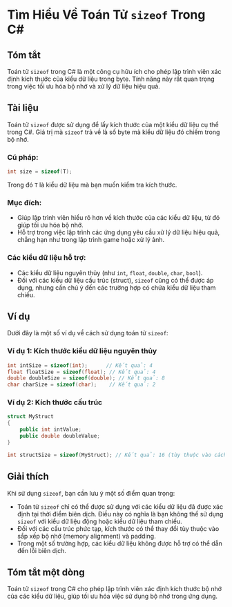 <!--
Meta Description: # Tìm Hiểu Về Toán Tử `sizeof` Trong C# ## Tóm tắt Toán tử `sizeof` trong C# là một công cụ hữu ích cho phép lập trình viên xác định kích thước của ki...
Meta Keywords: liệu, sizeof, kiểu, trong, các
-->

# Tìm Hiểu Về Toán Tử `sizeof` Trong C#

## Tóm tắt
Toán tử `sizeof` trong C# là một công cụ hữu ích cho phép lập trình viên xác định kích thước của kiểu dữ liệu trong byte. Tính năng này rất quan trọng trong việc tối ưu hóa bộ nhớ và xử lý dữ liệu hiệu quả.

## Tài liệu
Toán tử `sizeof` được sử dụng để lấy kích thước của một kiểu dữ liệu cụ thể trong C#. Giá trị mà `sizeof` trả về là số byte mà kiểu dữ liệu đó chiếm trong bộ nhớ. 

### Cú pháp:
```csharp
int size = sizeof(T);
```
Trong đó `T` là kiểu dữ liệu mà bạn muốn kiểm tra kích thước.

### Mục đích:
- Giúp lập trình viên hiểu rõ hơn về kích thước của các kiểu dữ liệu, từ đó giúp tối ưu hóa bộ nhớ.
- Hỗ trợ trong việc lập trình các ứng dụng yêu cầu xử lý dữ liệu hiệu quả, chẳng hạn như trong lập trình game hoặc xử lý ảnh.

### Các kiểu dữ liệu hỗ trợ:
- Các kiểu dữ liệu nguyên thủy (như `int`, `float`, `double`, `char`, `bool`).
- Đối với các kiểu dữ liệu cấu trúc (struct), `sizeof` cũng có thể được áp dụng, nhưng cần chú ý đến các trường hợp có chứa kiểu dữ liệu tham chiếu.

## Ví dụ
Dưới đây là một số ví dụ về cách sử dụng toán tử `sizeof`:

### Ví dụ 1: Kích thước kiểu dữ liệu nguyên thủy
```csharp
int intSize = sizeof(int);      // Kết quả: 4
float floatSize = sizeof(float); // Kết quả: 4
double doubleSize = sizeof(double); // Kết quả: 8
char charSize = sizeof(char);    // Kết quả: 2
```

### Ví dụ 2: Kích thước cấu trúc
```csharp
struct MyStruct
{
    public int intValue;
    public double doubleValue;
}

int structSize = sizeof(MyStruct); // Kết quả: 16 (tùy thuộc vào cách sắp xếp bộ nhớ)
```

## Giải thích
Khi sử dụng `sizeof`, bạn cần lưu ý một số điểm quan trọng:
- Toán tử `sizeof` chỉ có thể được sử dụng với các kiểu dữ liệu đã được xác định tại thời điểm biên dịch. Điều này có nghĩa là bạn không thể sử dụng `sizeof` với kiểu dữ liệu động hoặc kiểu dữ liệu tham chiếu.
- Đối với các cấu trúc phức tạp, kích thước có thể thay đổi tùy thuộc vào sắp xếp bộ nhớ (memory alignment) và padding.
- Trong một số trường hợp, các kiểu dữ liệu không được hỗ trợ có thể dẫn đến lỗi biên dịch.

## Tóm tắt một dòng
Toán tử `sizeof` trong C# cho phép lập trình viên xác định kích thước bộ nhớ của các kiểu dữ liệu, giúp tối ưu hóa việc sử dụng bộ nhớ trong ứng dụng.